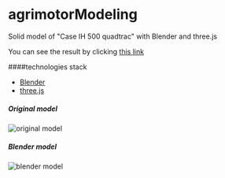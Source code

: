 # agrimotorModeling
Solid model of "Case IH 500 quadtrac" with Blender and three.js


You can see the result by clicking [this link](http://luchnik.github.io/agrimotorModeling/ "Working result")

####technologies stack
- [Blender](https://www.blender.org/)
- [three.js](http://threejs.org/)

##### Original model
![original model](https://cloud.githubusercontent.com/assets/4959368/14059375/9c95894a-f347-11e5-908b-254b90f9b5b8.JPG)

##### Blender model
![blender model](https://cloud.githubusercontent.com/assets/4959368/14059376/a10ee1ba-f347-11e5-988e-7667796cfef0.JPG)


